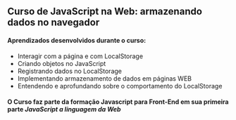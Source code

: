 ## Curso de JavaScript na Web: armazenando dados no navegador

#### Aprendizados desenvolvidos durante o curso:

* Interagir com a página e com LocalStorage
* Criando objetos no JavaScript
* Registrando dados no LocalStorage
* Implementando armazenamento de dados em páginas WEB 
* Entendendo e aprofundando sobre o comportamento do LocalStorage


#### O Curso faz parte da formação Javascript para Front-End em sua primeira parte *JavaScript a linguagem da Web*
